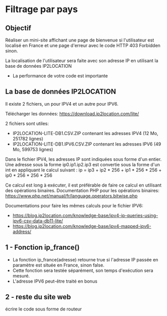# Filtrage par pays

## Objectif

Réaliser un mini-site affichant une page de bienvenue si l'utilisateur est localisé en France et une page d'erreur avec le code HTTP 403 Forbidden sinon.

La localisation de l'utilisateur sera faite avec son adresse IP en utilisant la base de données IP2LOCATION

- La performance de votre code est importante

## La base de données IP2LOCATION

Il existe 2 fichiers, un pour IPV4 et un autre pour IPV6.

Télécharger les données: https://download.ip2location.com/lite/

2 fichiers sont utiles:
- IP2LOCATION-LITE-DB1.CSV.ZIP contenant les adresses IPV4 (12 Mo, 251782 lignes)
- IP2LOCATION-LITE-DB1.IPV6.CSV.ZIP contenant les adresses IPV6 (49 Mo, 599753 lignes)

Dans le fichier IPV4, les adresses IP sont indiquées sous forme d'un entier. Une adresse sous la forme ip0.ip1.ip2.ip3 est convertie sous la forme d'un int en appliquant le calcul suivant :
ip = ip3 + ip2 * 256 + ip1 * 256 * 256 + ip0 * 256 * 256 * 256

Ce calcul est long à exécuter, il est préférable de faire ce calcul en utilisant des opérations binaires. Documentation PHP pour les opérations binaires: https://www.php.net/manual/fr/language.operators.bitwise.php


Documentations pour faire les mêmes calculs pour le fichier IPV6:
- https://blog.ip2location.com/knowledge-base/ipv4-ip-queries-using-ipv6-csv-data-db11-lite/
- https://blog.ip2location.com/knowledge-base/ipv4-mapped-ipv6-address/

## 1 - Fonction ip_france()

- La fonction ip_france(adresse) retourne true si l'adresse IP passée en paramètre est située en France, sinon false.
- Cette fonction sera testée séparément, son temps d'exécution sera mesuré.
- L'adresse IPV6 peut-être traité en bonus

## 2 - reste du site web

écrire le code sous forme de routeur

